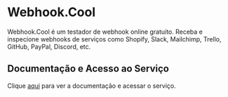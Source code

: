 # Webhook.Cool

Webhook.Cool é um testador de webhook online gratuito. Receba e inspecione webhooks de serviços como Shopify, Slack, Mailchimp, Trello, GitHub, PayPal, Discord, etc.

## Documentação e Acesso ao Serviço

Clique [aqui](https://webhook.cool) para ver a documentação e acessar o serviço.
